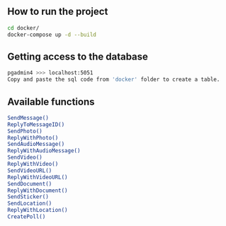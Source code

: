 ## How to run the project
```sh
cd docker/
docker-compose up -d --build
```

## Getting access to the database
```sh
pgadmin4 >>> localhost:5051
Copy and paste the sql code from 'docker' folder to create a table.
```

## Available functions
```sh
SendMessage()
ReplyToMessageID()
SendPhoto()
ReplyWithPhoto()
SendAudioMessage()
ReplyWithAudioMessage()
SendVideo()
ReplyWithVideo()
SendVideoURL()
ReplyWithVideoURL()
SendDocument()
ReplyWithDocument()
SendSticker()
SendLocation()
ReplyWithLocation()
CreatePoll()
```
